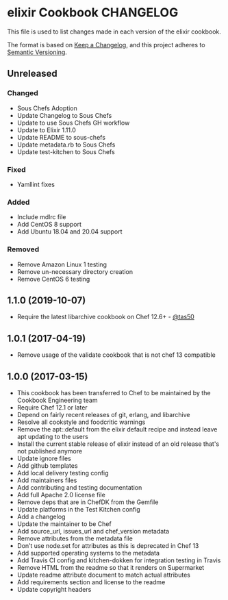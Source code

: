 # elixir Cookbook CHANGELOG

This file is used to list changes made in each version of the elixir cookbook.

The format is based on [Keep a Changelog](https://keepachangelog.com/en/1.0.0/),
and this project adheres to [Semantic Versioning](https://semver.org/spec/v2.0.0.html).

## Unreleased

### Changed

- Sous Chefs Adoption
- Update Changelog to Sous Chefs
- Update to use Sous Chefs GH workflow
- Update to Elixir 1.11.0
- Update README to sous-chefs
- Update metadata.rb to Sous Chefs
- Update test-kitchen to Sous Chefs

### Fixed

- Yamllint fixes

### Added

- Include mdlrc file
- Add CentOS 8 support
- Add Ubuntu 18.04 and 20.04 support

### Removed

- Remove Amazon Linux 1 testing
- Remove un-necessary directory creation
- Remove CentOS 6 testing

## 1.1.0 (2019-10-07)

- Require the latest libarchive cookbook on Chef 12.6+ - [@tas50](https://github.com/tas50)

## 1.0.1 (2017-04-19)

- Remove usage of the validate cookbook that is not chef 13 compatible

## 1.0.0 (2017-03-15)

- This cookbook has been transferred to Chef to be maintained by the Cookbook Engineering team
- Require Chef 12.1 or later
- Depend on fairly recent releases of git, erlang, and libarchive
- Resolve all cookstyle and foodcritic warnings
- Remove the apt::default from the elixir default recipe and instead leave apt updating to the users
- Install the current stable release of elixir instead of an old release that's not published anymore
- Update ignore files
- Add github templates
- Add local delivery testing config
- Add maintainers files
- Add contributing and testing documentation
- Add full Apache 2.0 license file
- Remove deps that are in ChefDK from the Gemfile
- Update platforms in the Test Kitchen config
- Add a changelog
- Update the maintainer to be Chef
- Add source_url, issues_url and chef_version metadata
- Remove attributes from the metadata file
- Don’t use node.set for attributes as this is deprecated in Chef 13
- Add supported operating systems to the metadata
- Add Travis CI config and kitchen-dokken for integration testing in Travis
- Remove HTML from the readme so that it renders on Supermarket
- Update readme attribute document to match actual attributes
- Add requirements section and license to the readme
- Update copyright headers
